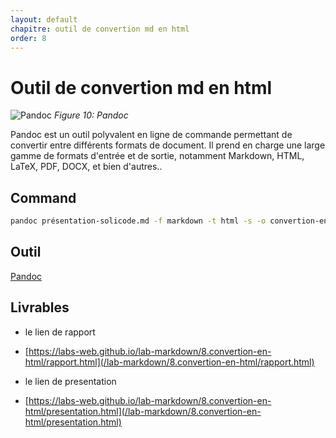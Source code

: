 ```yaml
---
layout: default
chapitre: outil de convertion md en html
order: 8
---
```

# Outil de convertion md en html
![Pandoc](/lab-markdown/8.convertion-en-html/images/pandoc.png)
*Figure 10: Pandoc*

<!-- note -->
Pandoc est un outil polyvalent en ligne de commande permettant de convertir entre différents formats de document. Il prend en charge une large gamme de formats d'entrée et de sortie, notamment Markdown, HTML, LaTeX, PDF, DOCX, et bien d'autres..
## Command

```bash
pandoc présentation-solicode.md -f markdown -t html -s -o convertion-en-html.html
```
## Outil 
[Pandoc]()

## Livrables

- le lien de rapport
- [https://labs-web.github.io/lab-markdown/8.convertion-en-html/rapport.html](/lab-markdown/8.convertion-en-html/rapport.html)

- le lien de presentation

- [https://labs-web.github.io/lab-markdown/8.convertion-en-html/presentation.html](/lab-markdown/8.convertion-en-html/presentation.html)

